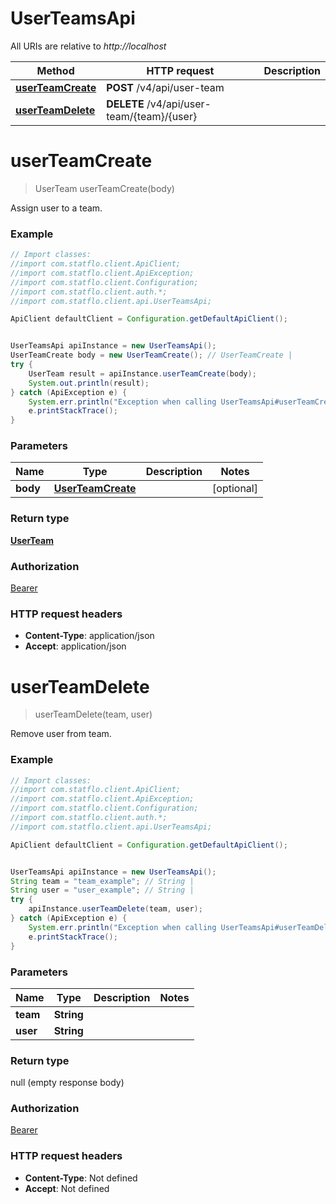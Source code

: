 # UserTeamsApi

All URIs are relative to *http://localhost*

Method | HTTP request | Description
------------- | ------------- | -------------
[**userTeamCreate**](UserTeamsApi.md#userTeamCreate) | **POST** /v4/api/user-team | 
[**userTeamDelete**](UserTeamsApi.md#userTeamDelete) | **DELETE** /v4/api/user-team/{team}/{user} | 

<a name="userTeamCreate"></a>
# **userTeamCreate**
> UserTeam userTeamCreate(body)



Assign user to a team.

### Example
```java
// Import classes:
//import com.statflo.client.ApiClient;
//import com.statflo.client.ApiException;
//import com.statflo.client.Configuration;
//import com.statflo.client.auth.*;
//import com.statflo.client.api.UserTeamsApi;

ApiClient defaultClient = Configuration.getDefaultApiClient();


UserTeamsApi apiInstance = new UserTeamsApi();
UserTeamCreate body = new UserTeamCreate(); // UserTeamCreate | 
try {
    UserTeam result = apiInstance.userTeamCreate(body);
    System.out.println(result);
} catch (ApiException e) {
    System.err.println("Exception when calling UserTeamsApi#userTeamCreate");
    e.printStackTrace();
}
```

### Parameters

Name | Type | Description  | Notes
------------- | ------------- | ------------- | -------------
 **body** | [**UserTeamCreate**](UserTeamCreate.md)|  | [optional]

### Return type

[**UserTeam**](UserTeam.md)

### Authorization

[Bearer](../README.md#Bearer)

### HTTP request headers

 - **Content-Type**: application/json
 - **Accept**: application/json

<a name="userTeamDelete"></a>
# **userTeamDelete**
> userTeamDelete(team, user)



Remove user from team.

### Example
```java
// Import classes:
//import com.statflo.client.ApiClient;
//import com.statflo.client.ApiException;
//import com.statflo.client.Configuration;
//import com.statflo.client.auth.*;
//import com.statflo.client.api.UserTeamsApi;

ApiClient defaultClient = Configuration.getDefaultApiClient();


UserTeamsApi apiInstance = new UserTeamsApi();
String team = "team_example"; // String | 
String user = "user_example"; // String | 
try {
    apiInstance.userTeamDelete(team, user);
} catch (ApiException e) {
    System.err.println("Exception when calling UserTeamsApi#userTeamDelete");
    e.printStackTrace();
}
```

### Parameters

Name | Type | Description  | Notes
------------- | ------------- | ------------- | -------------
 **team** | **String**|  |
 **user** | **String**|  |

### Return type

null (empty response body)

### Authorization

[Bearer](../README.md#Bearer)

### HTTP request headers

 - **Content-Type**: Not defined
 - **Accept**: Not defined

